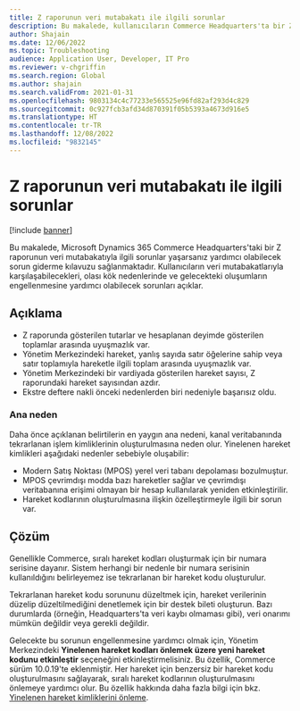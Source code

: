 ```yaml
---
title: Z raporunun veri mutabakatı ile ilgili sorunlar
description: Bu makalede, kullanıcıların Commerce Headquarters'ta bir Z raporunun veri mutabakatıyla karşılaşabilecekleri sorunlar açıklanır. Ayrıca, gelecekteki oluşumların engellenmesine yardımcı olabilecek olası kök nedenler ve çözümler da açıklanmaktadır.
author: Shajain
ms.date: 12/06/2022
ms.topic: Troubleshooting
audience: Application User, Developer, IT Pro
ms.reviewer: v-chgriffin
ms.search.region: Global
ms.author: shajain
ms.search.validFrom: 2021-01-31
ms.openlocfilehash: 9803134c4c77233e565525e96fd82af293d4c829
ms.sourcegitcommit: 0c927fcb3afd34d870391f05b5393a4673d916e5
ms.translationtype: HT
ms.contentlocale: tr-TR
ms.lasthandoff: 12/08/2022
ms.locfileid: "9832145"
---
```

# <a name="issues-with-the-data-reconciliation-of-a-z-report"></a>Z raporunun veri mutabakatı ile ilgili sorunlar

[!include [banner](../../includes/banner.md)]

Bu makalede, Microsoft Dynamics 365 Commerce Headquarters'taki bir Z raporunun veri mutabakatıyla ilgili sorunlar yaşarsanız yardımcı olabilecek sorun giderme kılavuzu sağlanmaktadır. Kullanıcıların veri mutabakatlarıyla karşılaşabilecekleri, olası kök nedenlerinde ve gelecekteki oluşumların engellenmesine yardımcı olabilecek sorunları açıklar.

## <a name="description"></a>Açıklama

- Z raporunda gösterilen tutarlar ve hesaplanan deyimde gösterilen toplamlar arasında uyuşmazlık var.
- Yönetim Merkezindeki hareket, yanlış sayıda satır öğelerine sahip veya satır toplamıyla hareketle ilgili toplam arasında uyuşmazlık var.
- Yönetim Merkezindeki bir vardiyada gösterilen hareket sayısı, Z raporundaki hareket sayısından azdır.
- Ekstre deftere nakli önceki nedenlerden biri nedeniyle başarısız oldu.

### <a name="root-cause"></a>Ana neden

Daha önce açıklanan belirtilerin en yaygın ana nedeni, kanal veritabanında tekrarlanan işlem kimliklerinin oluşturulmasına neden olur. Yinelenen hareket kimlikleri aşağıdaki nedenler sebebiyle oluşabilir:

- Modern Satış Noktası (MPOS) yerel veri tabanı depolaması bozulmuştur.
- MPOS çevrimdışı modda bazı hareketler sağlar ve çevrimdışı veritabanına erişimi olmayan bir hesap kullanılarak yeniden etkinleştirilir.
- Hareket kodlarının oluşturulmasına ilişkin özelleştirmeyle ilgili bir sorun var.

## <a name="resolution"></a>Çözüm

Genellikle Commerce, sıralı hareket kodları oluşturmak için bir numara serisine dayanır. Sistem herhangi bir nedenle bir numara serisinin kullanıldığını belirleyemez ise tekrarlanan bir hareket kodu oluşturulur. 

Tekrarlanan hareket kodu sorununu düzeltmek için, hareket verilerinin düzelip düzeltilmediğini denetlemek için bir destek bileti oluşturun. Bazı durumlarda (örneğin, Headquarters'ta veri kaybı olmaması gibi), veri onarımı mümkün değildir veya gerekli değildir.

Gelecekte bu sorunun engellenmesine yardımcı olmak için, Yönetim Merkezindeki **Yinelenen hareket kodları önlemek üzere yeni hareket kodunu etkinleştir** seçeneğini etkinleştirmelisiniz. Bu özellik, Commerce sürüm 10.0.19'te eklenmiştir. Her hareket için benzersiz bir hareket kodu oluşturulmasını sağlayarak, sıralı hareket kodlarının oluşturulmasını önlemeye yardımcı olur. Bu özellik hakkında daha fazla bilgi için bkz. [Yinelenen hareket kimliklerini önleme](../channel-setup-retail.md#ensure-unique-transaction-ids).
